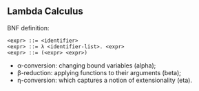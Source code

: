 ##  Lambda Calculus

BNF definition:
```
<expr> ::= <identifier>
<expr> ::= λ <identifier-list>. <expr>
<expr> ::= (<expr> <expr>)
```


* α-conversion: changing bound variables (alpha);
* β-reduction: applying functions to their arguments (beta);
* η-conversion: which captures a notion of extensionality (eta).